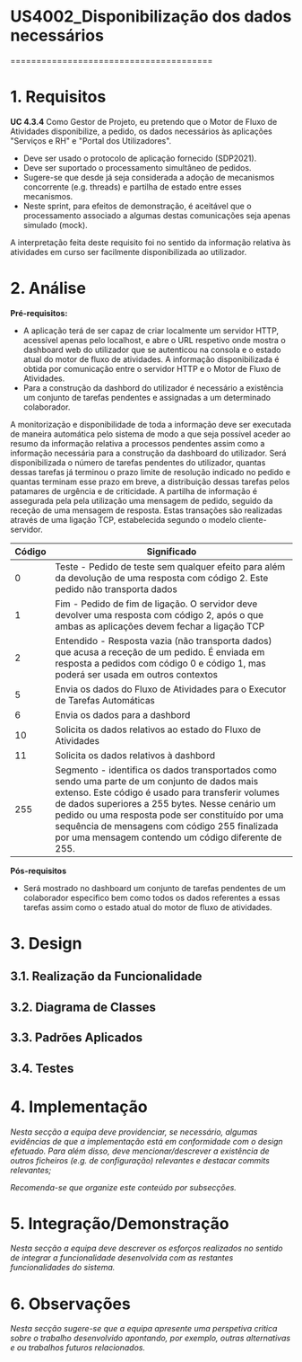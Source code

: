 # US4002_Disponibilização dos dados necessários

=======================================


# 1. Requisitos

**UC 4.3.4** Como Gestor de Projeto, eu pretendo que o Motor de Fluxo de Atividades disponibilize, a pedido, os dados necessários às aplicações "Serviços e RH" e "Portal dos Utilizadores".
* Deve ser usado o protocolo de aplicação fornecido (SDP2021).
* Deve ser suportado o processamento simultâneo de pedidos.
* Sugere-se que desde já seja considerada a adoção de mecanismos concorrente (e.g. threads) e partilha de estado entre esses mecanismos.
* Neste sprint, para efeitos de demonstração, é aceitável que o processamento associado a algumas destas comunicações seja apenas simulado (mock).

A interpretação feita deste requisito foi no sentido da informação relativa às atividades em curso ser facilmente disponibilizada ao utilizador.

# 2. Análise

**Pré-requisitos:**
- A aplicação terá de ser capaz de criar localmente um servidor HTTP, acessível apenas pelo localhost, e abre o URL respetivo onde mostra o dashboard web do utilizador que se autenticou na consola e o estado atual do motor de fluxo de atividades. A informação disponibilizada é obtida por comunicação entre o servidor HTTP e o Motor de Fluxo de Atividades.
- Para a construção da dashbord do utilizador é necessário a existência um conjunto de tarefas pendentes e assignadas a um determinado colaborador.

A monitorização e disponibilidade de toda a informação deve ser executada de maneira automática pelo sistema de modo a que seja possível aceder ao resumo da informação relativa a processos pendentes assim como a informação necessária para a construção da dashboard do utilizador. Será disponibilizada o número de tarefas pendentes do utilizador, quantas dessas tarefas já terminou o prazo limite de resolução indicado no pedido e quantas terminam esse prazo em breve, a distribuição dessas tarefas pelos patamares de urgência e de criticidade.
A partilha de informação é assegurada pela pela utilização uma mensagem de pedido, seguido da receção de uma mensagem de resposta. Estas transações são realizadas através de uma ligação TCP, estabelecida segundo o modelo cliente-servidor.

| Código  | Significado |
|---------|-------------|
| 0       | Teste - Pedido de teste sem qualquer efeito para além da devolução de uma resposta com código 2. Este pedido não transporta dados |
| 1       | Fim - Pedido de fim de ligação. O servidor deve devolver uma resposta com código 2, após o que ambas as aplicações devem fechar a ligação TCP |
| 2       | Entendido - Resposta vazia (não transporta dados) que acusa a receção de um pedido. É enviada em resposta a pedidos com código 0 e código 1, mas poderá ser usada em outros contextos |
| 5       | Envia os dados do Fluxo de Atividades para o Executor de Tarefas Automáticas |
| 6       | Envia os dados para a dashbord |
| 10      | Solicita os dados relativos ao estado do Fluxo de Atividades |
| 11      | Solicita os dados relativos à dashbord |
| 255     | Segmento - identifica os dados transportados como sendo uma parte de um conjunto de dados mais extenso. Este código é usado para transferir volumes de dados superiores a 255 bytes. Nesse cenário um pedido ou uma resposta pode ser constituído por uma sequência de mensagens com código 255 finalizada por uma mensagem contendo um código diferente de 255. |

**Pós-requisitos**
- Será mostrado no dashboard um conjunto de tarefas pendentes de um colaborador especifico bem como todos os dados referentes a essas tarefas assim como o estado atual do motor de fluxo de atividades.

# 3. Design


## 3.1. Realização da Funcionalidade


## 3.2. Diagrama de Classes



## 3.3. Padrões Aplicados


## 3.4. Testes


# 4. Implementação

*Nesta secção a equipa deve providenciar, se necessário, algumas evidências de que a implementação está em conformidade com o design efetuado. Para além disso, deve mencionar/descrever a existência de outros ficheiros (e.g. de configuração) relevantes e destacar commits relevantes;*

*Recomenda-se que organize este conteúdo por subsecções.*

# 5. Integração/Demonstração

*Nesta secção a equipa deve descrever os esforços realizados no sentido de integrar a funcionalidade desenvolvida com as restantes funcionalidades do sistema.*

# 6. Observações

*Nesta secção sugere-se que a equipa apresente uma perspetiva critica sobre o trabalho desenvolvido apontando, por exemplo, outras alternativas e ou trabalhos futuros relacionados.*
